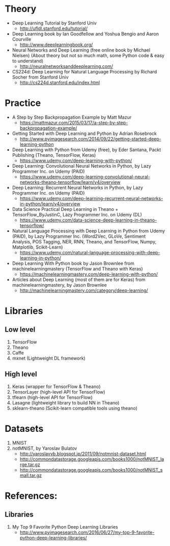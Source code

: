 # Theory
* Deep Learning Tutorial by Stanford Univ
	* http://ufldl.stanford.edu/tutorial/
* Deep Learning book by Ian Goodfellow and Yoshua Bengio and Aaron Courville
	* http://www.deeplearningbook.org/
* Neural Networks and Deep Learning (free online book by Michael Nielsen) (About theory but not so much math, some Python code & easy to understand)
	* http://neuralnetworksanddeeplearning.com/
* CS224d: Deep Learning for Natural Language Processing by Richard Socher from Stanford Univ
	* http://cs224d.stanford.edu/index.html

# Practice
* A Step by Step Backpropagation Example by Matt Mazur
	* https://mattmazur.com/2015/03/17/a-step-by-step-backpropagation-example/
* Getting Started with Deep Learning and Python by Adrian Rosebrock
	* http://www.pyimagesearch.com/2014/09/22/getting-started-deep-learning-python
* Deep Learning with Python from Udemy (free), by Eder Santana, Packt Publishing (Theano, TensorFlow, Keras)
	* https://www.udemy.com/deep-learning-with-python/
* Deep Learning: Convolutional Neural Networks in Python, by Lazy Programmer Inc. on Udemy (PAID)
	* https://www.udemy.com/deep-learning-convolutional-neural-networks-theano-tensorflow/learn/v4/overview
* Deep Learning: Recurrent Neural Networks in Python, by Lazy Programmer Inc. on Udemy (PAID)
	* https://www.udemy.com/deep-learning-recurrent-neural-networks-in-python/learn/v4/overview
* Data Science Practical Deep Learning in Theano + TensorFlow_ByJustinC, Lazy Programmer Inc. on Udemy (DL)
	* https://www.udemy.com/data-science-deep-learning-in-theano-tensorflow/
* Natural Language Processing with Deep Learning in Python from Udemy (PAID), by Lazy Programmer Inc. (Word2Vec, GLoVe, Sentiment Analysis, POS Tagging, NER, RNN, Theano, and TensorFlow, Numpy, Matplotlib, Scikit-Learn)
	* https://www.udemy.com/natural-language-processing-with-deep-learning-in-python/
* Deep Learning With Python book by Jason Brownlee from machinelearningmastery (TensorFlow and Theano with Keras)
	* https://machinelearningmastery.com/deep-learning-with-python/
* Articles about Deep Learning (most of them are for Keras) from machinelearningmastery, by Jason Brownlee
	* http://machinelearningmastery.com/category/deep-learning/

# Libraries
## Low level
1. TensorFlow
2. Theano
3. Caffe
4. mxnet (Lightweight DL framework)

## High level
1. Keras (wrapper for TensorFlow & Theano)
2. TensorLayer (high-level API for TensorFlow)
3. tflearn (high-level API for TensorFlow)
4. Lasagne (lightweight library to build NN in Theano)
5. sklearn-theano (Scikit-learn compatible tools using theano)

# Datasets
1. MNIST
2. notMNIST, by Yaroslav Bulatov
	* http://yaroslavvb.blogspot.jp/2011/09/notmnist-dataset.html
	* http://commondatastorage.googleapis.com/books1000/notMNIST_large.tar.gz
	* http://commondatastorage.googleapis.com/books1000/notMNIST_small.tar.gz

# References:
## Libraries
1. My Top 9 Favorite Python Deep Learning Libraries
	* http://www.pyimagesearch.com/2016/06/27/my-top-9-favorite-python-deep-learning-libraries/
